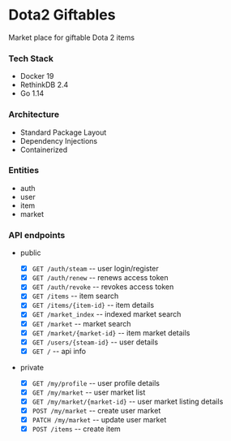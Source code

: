 # Dota2 Giftables

Market place for giftable Dota 2 items

### Tech Stack

- Docker 19
- RethinkDB 2.4
- Go 1.14

### Architecture

- Standard Package Layout
- Dependency Injections
- Containerized

### Entities

- auth
- user
- item
- market

### API endpoints

- public

  - [x] `GET /auth/steam` -- user login/register
  - [x] `GET /auth/renew` -- renews access token
  - [x] `GET /auth/revoke` -- revokes access token
  - [x] `GET /items` -- item search
  - [x] `GET /items/{item-id}` -- item details
  - [x] `GET /market_index` -- indexed market search
  - [x] `GET /market` -- market search
  - [x] `GET /market/{market-id}` -- item market details
  - [x] `GET /users/{steam-id}` -- user details
  - [x] `GET /` -- api info

- private
  - [x] `GET /my/profile` -- user profile details
  - [x] `GET /my/market` -- user market list
  - [x] `GET /my/market/{market-id}` -- user market listing details
  - [x] `POST /my/market` -- create user market
  - [x] `PATCH /my/market` -- update user market
  - [x] `POST /items` -- create item
